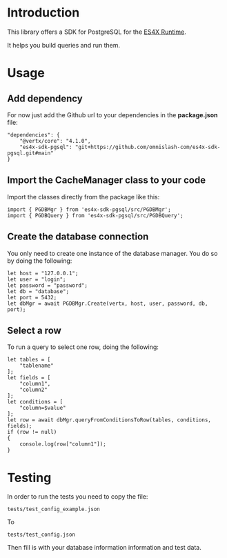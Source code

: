 
# Introduction
This library offers a SDK for PostgreSQL for the [ES4X Runtime](https://github.com/reactiverse/es4x).

It helps you build queries and run them.

# Usage
## Add dependency
For now just add the Github url to your dependencies in the **package.json** file:
```
"dependencies": {
	"@vertx/core": "4.1.0",
	"es4x-sdk-pgsql": "git+https://github.com/omnislash-com/es4x-sdk-pgsql.git#main"
}
```

## Import the CacheManager class to your code
Import the classes directly from the package like this:
```
import { PGDBMgr } from 'es4x-sdk-pgsql/src/PGDBMgr';
import { PGDBQuery } from 'es4x-sdk-pgsql/src/PGDBQuery';
```

## Create the database connection
You only need to create one instance of the database manager. You do so by doing the following:
```
let	host = "127.0.0.1";
let	user = "login";
let	password = "password";
let	db = "database";
let	port = 5432;
let	dbMgr = await PGDBMgr.Create(vertx, host, user, password, db, port);
```

## Select a row
To run a query to select one row, doing the following:
```
let	tables = [
	"tablename"
];
let	fields = [
	"column1",
	"column2"
];
let	conditions = [
	"column=$value"
];
let	row = await dbMgr.queryFromConditionsToRow(tables, conditions, fields);
if (row != null)
{
	console.log(row["column1"]);
}
```

# Testing
In order to run the tests you need to copy the file:
```
tests/test_config_example.json
```
To
```
tests/test_config.json
```
Then fill is with your database information information and test data.
